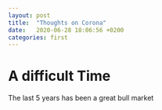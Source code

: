 ```yaml
---
layout: post
title:  "Thoughts on Corona"
date:   2020-06-28 18:06:56 +0200
categories: first
---
```


# A difficult Time
The last 5 years has been a great bull market 